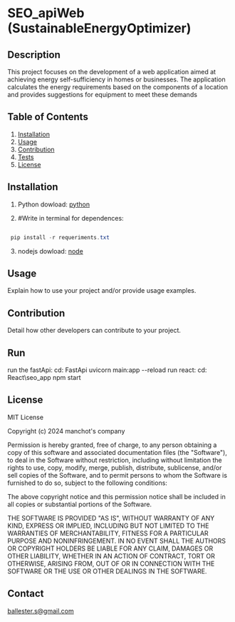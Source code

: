 
# SEO_apiWeb (SustainableEnergyOptimizer)
## Description
This project focuses on the development of a web application aimed at achieving energy self-sufficiency in homes or businesses. The application calculates the energy requirements based on the components of a location and provides suggestions for equipment to meet these demands



## Table of Contents

1. [Installation](#installation)
2. [Usage](#usage)
3. [Contribution](#contribution)
4. [Tests](#tests)
5. [License](#license)

## Installation
1. Python dowload: [python](https://www.python.org/downloads/)

2. #Write in terminal for dependences: 
  
```cs

 pip install -r requeriments.txt
```
3. nodejs dowload: [node](https://nodejs.org/en/download/package-manager)

## Usage 

Explain how to use your project and/or provide usage examples.

## Contribution

Detail how other developers can contribute to your project.

## Run
run the fastApi:
cd: FastApi
uvicorn main:app --reload
run react:
cd: React\seo_app
npm start





## License
MIT License

Copyright (c) 2024 manchot's company

Permission is hereby granted, free of charge, to any person obtaining a copy
of this software and associated documentation files (the "Software"), to deal
in the Software without restriction, including without limitation the rights
to use, copy, modify, merge, publish, distribute, sublicense, and/or sell
copies of the Software, and to permit persons to whom the Software is
furnished to do so, subject to the following conditions:

The above copyright notice and this permission notice shall be included in all
copies or substantial portions of the Software.

THE SOFTWARE IS PROVIDED "AS IS", WITHOUT WARRANTY OF ANY KIND, EXPRESS OR
IMPLIED, INCLUDING BUT NOT LIMITED TO THE WARRANTIES OF MERCHANTABILITY,
FITNESS FOR A PARTICULAR PURPOSE AND NONINFRINGEMENT. IN NO EVENT SHALL THE
AUTHORS OR COPYRIGHT HOLDERS BE LIABLE FOR ANY CLAIM, DAMAGES OR OTHER
LIABILITY, WHETHER IN AN ACTION OF CONTRACT, TORT OR OTHERWISE, ARISING FROM,
OUT OF OR IN CONNECTION WITH THE SOFTWARE OR THE USE OR OTHER DEALINGS IN THE
SOFTWARE.

## Contact

ballester.s@gmail.com
